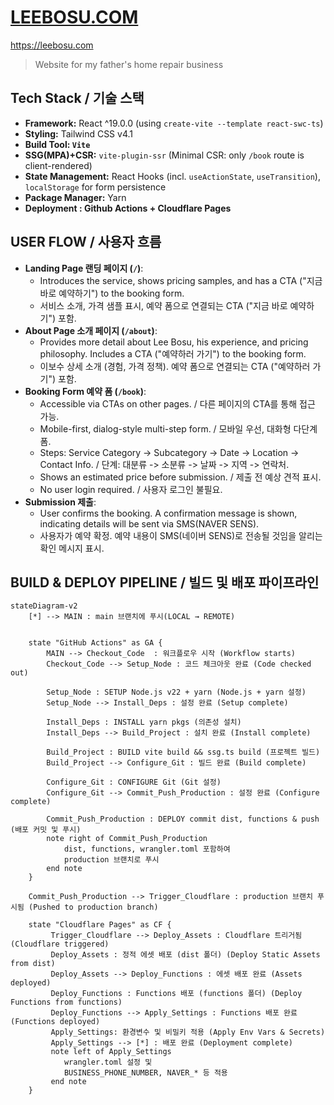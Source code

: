 # [LEEBOSU.COM](https://leebosu.com)

https://leebosu.com

> Website for my father's home repair business

## Tech Stack / 기술 스택

- **Framework:** React ^19.0.0 (using `create-vite --template react-swc-ts`)
- **Styling:** Tailwind CSS v4.1
- **Build Tool: `Vite`**
- **SSG(MPA)+CSR:** `vite-plugin-ssr` (Minimal CSR: only `/book` route is client-rendered)
- **State Management:** React Hooks (incl. `useActionState`, `useTransition`), `localStorage` for form persistence
- **Package Manager:** Yarn
- **Deployment : Github Actions + Cloudflare Pages**

## USER FLOW / 사용자 흐름

- **Landing Page 랜딩 페이지 (`/`)**:
  - Introduces the service, shows pricing samples, and has a CTA ("지금 바로 예약하기") to the booking form.
  - 서비스 소개, 가격 샘플 표시, 예약 폼으로 연결되는 CTA ("지금 바로 예약하기") 포함.
- **About Page 소개 페이지 (`/about`)**:
  - Provides more detail about Lee Bosu, his experience, and pricing philosophy. Includes a CTA ("예약하러 가기") to the booking form.
  - 이보수 상세 소개 (경험, 가격 정책). 예약 폼으로 연결되는 CTA ("예약하러 가기") 포함.
- **Booking Form 예약 폼 (`/book`)**:
  - Accessible via CTAs on other pages. / 다른 페이지의 CTA를 통해 접근 가능.
  - Mobile-first, dialog-style multi-step form. / 모바일 우선, 대화형 다단계 폼.
  - Steps: Service Category -> Subcategory -> Date -> Location -> Contact Info. / 단계: 대분류 -> 소분류 -> 날짜 -> 지역 -> 연락처.
  - Shows an estimated price before submission. / 제출 전 예상 견적 표시.
  - No user login required. / 사용자 로그인 불필요.
- **Submission 제출**:
  - User confirms the booking. A confirmation message is shown, indicating details will be sent via SMS(NAVER SENS).
  - 사용자가 예약 확정. 예약 내용이 SMS(네이버 SENS)로 전송될 것임을 알리는 확인 메시지 표시.

## BUILD & DEPLOY PIPELINE / 빌드 및 배포 파이프라인

```mermaid
stateDiagram-v2
    [*] --> MAIN : main 브랜치에 푸시(LOCAL → REMOTE)


    state "GitHub Actions" as GA {
        MAIN --> Checkout_Code  : 워크플로우 시작 (Workflow starts) 
        Checkout_Code --> Setup_Node : 코드 체크아웃 완료 (Code checked out)

        Setup_Node : SETUP Node.js v22 + yarn (Node.js + yarn 설정)
        Setup_Node --> Install_Deps : 설정 완료 (Setup complete)

        Install_Deps : INSTALL yarn pkgs (의존성 설치)
        Install_Deps --> Build_Project : 설치 완료 (Install complete)

        Build_Project : BUILD vite build && ssg.ts build (프로젝트 빌드)
        Build_Project --> Configure_Git : 빌드 완료 (Build complete)

        Configure_Git : CONFIGURE Git (Git 설정)
        Configure_Git --> Commit_Push_Production : 설정 완료 (Configure complete)

        Commit_Push_Production : DEPLOY commit dist, functions & push (배포 커밋 및 푸시)
        note right of Commit_Push_Production
            dist, functions, wrangler.toml 포함하여
            production 브랜치로 푸시
        end note
    }

    Commit_Push_Production --> Trigger_Cloudflare : production 브랜치 푸시됨 (Pushed to production branch)

    state "Cloudflare Pages" as CF {
         Trigger_Cloudflare --> Deploy_Assets : Cloudflare 트리거됨 (Cloudflare triggered)
         Deploy_Assets : 정적 에셋 배포 (dist 폴더) (Deploy Static Assets from dist)
         Deploy_Assets --> Deploy_Functions : 에셋 배포 완료 (Assets deployed)
         Deploy_Functions : Functions 배포 (functions 폴더) (Deploy Functions from functions)
         Deploy_Functions --> Apply_Settings : Functions 배포 완료 (Functions deployed)
         Apply_Settings: 환경변수 및 비밀키 적용 (Apply Env Vars & Secrets)
         Apply_Settings --> [*] : 배포 완료 (Deployment complete)
         note left of Apply_Settings
            wrangler.toml 설정 및
            BUSINESS_PHONE_NUMBER, NAVER_* 등 적용
         end note
    }
```
  